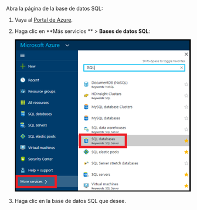 
Abra la página de la base de datos SQL:

1. Vaya al [Portal de Azure](https://portal.azure.com).
2. Haga clic en **Más servicios ** > **Bases de datos SQL**:
   
   ![Bases de datos SQL](./media/sql-database-browse-to-database/browse-to-database.png)
3. Haga clic en la base de datos SQL que desee.



<!--HONumber=Jan17_HO3-->


